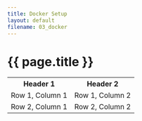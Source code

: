 ```yaml
---
title: Docker Setup
layout: default
filename: 03_docker
--- 
```


<h1>{{ page.title }}</h1>

<table style="border: none;">
  <tr>
    <th>Header 1</th>
    <th>Header 2</th>
  </tr>
  <tr>
    <td>Row 1, Column 1</td>
    <td>Row 1, Column 2</td>
  </tr>
  <tr>
    <td>Row 2, Column 1</td>
    <td>Row 2, Column 2</td>
  </tr>
</table>
